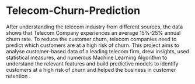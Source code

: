 # Telecom-Churn-Prediction
After understanding the telecom industry from different sources, the data shows that Telecom Company experiences an average 15%-25% annual churn rate. To reduce the customer churn, telecom companies need to predict which customers are at a high risk of churn. This project aims to analyse customer-based data of a leading telecom firm, drew insights, used statistical measures, and numerous Machine Learning Algorithm to understand the relevant features and build predictive models to identify customers at a high risk of churn and helped the business in customer retention .  
